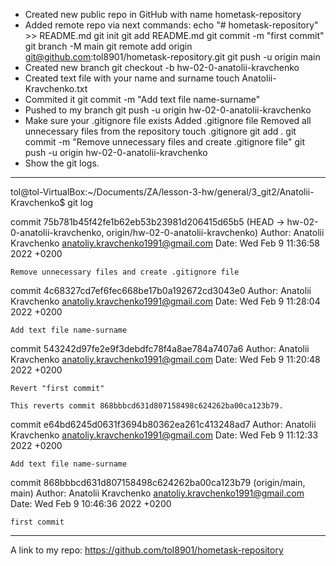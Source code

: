 - Created new public repo in GitHub with name hometask-repository
- Added remote repo via next commands:
    echo "# hometask-repository" >> README.md
    git init
    git add README.md
    git commit -m "first commit"
    git branch -M main
    git remote add origin git@github.com:tol8901/hometask-repository.git
    git push -u origin main
- Created new branch
    git checkout -b hw-02-0-anatolii-kravchenko
- Created text file with your name and surname
    touch Anatolii-Kravchenko.txt
- Commited it
    git commit -m "Add text file name-surname"
- Pushed to my branch
    git push -u origin hw-02-0-anatolii-kravchenko
- Make sure your .gitignore file exists
    Added .gitignore file
    Removed all unnecessary files from the repository
    touch .gitignore
    git add .
    git commit -m "Remove unnecessary files and create .gitignore file"
    git push -u origin hw-02-0-anatolii-kravchenko
- Show the git logs.

***********************************************************************************************

tol@tol-VirtualBox:~/Documents/ZA/lesson-3-hw/general/3_git2/Anatolii-Kravchenko$ git log

commit 75b781b45f42fe1b62eb53b23981d206415d65b5 (HEAD -> hw-02-0-anatolii-kravchenko, origin/hw-02-0-anatolii-kravchenko)
Author: Anatolii Kravchenko <anatoliy.kravchenko1991@gmail.com>
Date:   Wed Feb 9 11:36:58 2022 +0200

    Remove unnecessary files and create .gitignore file

commit 4c68327cd7ef6fec668be17b0a192672cd3043e0
Author: Anatolii Kravchenko <anatoliy.kravchenko1991@gmail.com>
Date:   Wed Feb 9 11:28:04 2022 +0200

    Add text file name-surname

commit 543242d97fe2e9f3debdfc78f4a8ae784a7407a6
Author: Anatolii Kravchenko <anatoliy.kravchenko1991@gmail.com>
Date:   Wed Feb 9 11:20:48 2022 +0200

    Revert "first commit"
    
    This reverts commit 868bbbcd631d807158498c624262ba00ca123b79.

commit e64bd6245d0631f3694b80362ea261c413248ad7
Author: Anatolii Kravchenko <anatoliy.kravchenko1991@gmail.com>
Date:   Wed Feb 9 11:12:33 2022 +0200

    Add text file name-surname

commit 868bbbcd631d807158498c624262ba00ca123b79 (origin/main, main)
Author: Anatolii Kravchenko <anatoliy.kravchenko1991@gmail.com>
Date:   Wed Feb 9 10:46:36 2022 +0200

    first commit
****************************************************************************************************
A link to my repo:
https://github.com/tol8901/hometask-repository
